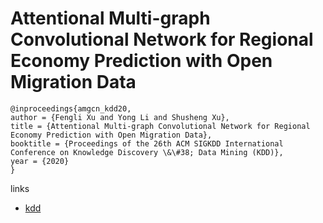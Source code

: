 # Attentional Multi-graph Convolutional Network for Regional Economy Prediction with Open Migration Data

```
@inproceedings{amgcn_kdd20,
author = {Fengli Xu and Yong Li and Shusheng Xu},
title = {Attentional Multi-graph Convolutional Network for Regional Economy Prediction with Open Migration Data},
booktitle = {Proceedings of the 26th ACM SIGKDD International Conference on Knowledge Discovery \&\#38; Data Mining (KDD)},
year = {2020}
}
```

links
- [kdd](https://www.kdd.org/kdd2020/accepted-papers/view/attentional-multi-graph-convolutional-network-for-regional-economy-predicti)
